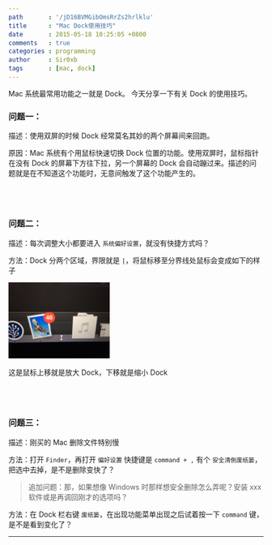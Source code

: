 ```yaml
---
path       : '/jD16BVMGibOmsRrZs2hrlklu'
title      : "Mac Dock使用技巧"
date       : 2015-05-18 10:25:05 +0800
comments   : true
categories : programming
author     : Sir0xb
tags       : [mac, dock]
---
```


Mac 系统最常用功能之一就是 Dock。
今天分享一下有关 Dock 的使用技巧。

### 问题一：

描述：使用双屏的时候 Dock 经常莫名其妙的两个屏幕间来回跑。

原因：Mac 系统有个用鼠标快速切换 Dock 位置的功能。使用双屏时，鼠标指针在没有 Dock 的屏幕下方往下拉，另一个屏幕的 Dock 会自动蹦过来。描述的问题就是在不知道这个功能时，无意间触发了这个功能产生的。
<!--more-->

## &nbsp;

### 问题二：

描述：每次调整大小都要进入 `系统偏好设置`，就没有快捷方式吗？

方法：Dock 分两个区域，界限就是 `|`，将鼠标移至分界线处鼠标会变成如下的样子

<img src="/images/2015/2015-05-18-102505.jpg" width="200" />

这是鼠标上移就是放大 Dock，下移就是缩小 Dock

## &nbsp;

### 问题三：

描述：刚买的 Mac 删除文件特别慢

方法：打开 `Finder`，再打开 `偏好设置` 快捷键是 `command + ,`
有个 `安全清倒废纸篓`，把选中去掉，是不是删除变快了？


> 追加问题：那，如果想像 Windows 时那样想安全删除怎么弄呢？安装 xxx 软件或是再调回刚才的选项吗？

方法：在 Dock 栏右键 `废纸篓`，在出现功能菜单出现之后试着按一下 `command` 键，是不是看到变化了？

***
